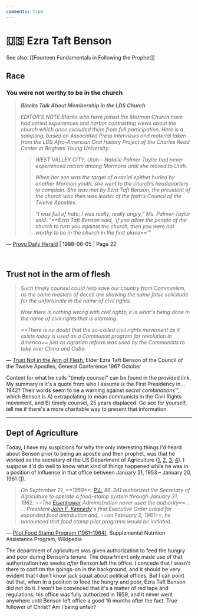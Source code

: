 ```yaml
---
comments: true
---
```

# 🇺🇸 Ezra Taft Benson
See also: [[Fourteen Fundamentals in Following the Prophet]]

## Race
### You were not worthy to be in the church
> ***Blacks Talk About Membership in the LDS Church***
> 
> *EDITOR’S NOTE Blacks who have joined the Mormon Church have had varied experiences and harbor contrasting views about the church which once excluded them from full participation. Here is a sampling, based on Associated Press interviews and material taken from the LDS Afro-American Oral History Project of the Charles Redd Center at Brigham Young University:*  
> 
>> *WEST VALLEY CITY, Utah – Natalie Palmer-Taylor had never experienced racism among Mormons until she moved to Utah.*  
>>
>> *When her son was the target of a racial epithet hurled by another Mormon youth, she went to the church’s headquarters to complain. She was met by Ezra Taft Benson, the president of the church who then was leader of the faith’s Council of the Twelve Apostles.*  
>>
>> *“I was full of hate; I was really, really angry,” Ms. Palmer-Taylor said. “==Ezra Taft Benson said, ‘If you allow the people of the church to turn you against the church, then you were not worthy to be in the church in the first place=='”*

— [Provo Daily Herald](https://newspapers.lib.utah.edu/details?id=24056772) | 1988-06-05 | Page 22

&nbsp;

## Trust not in the arm of flesh
> *Such timely counsel could help save our country from Communism, as the same masters of deceit are showing the same false solicitude for the unfortunate in the name of civil rights.*
> 
> *Now there is nothing wrong with civil rights; it is what's being done in the name of civil rights that is alarming.*
> 
> *==There is no doubt that the so-called civil rights movement as it exists today is used as a Communist program for revolution in America== just as agrarian reform was used by the Communists to take over China and Cuba.*

— [Trust Not in the Arm of Flesh](https://scriptures.byu.edu/#:t621:g889), Elder Ezra Taft Benson of the Council of the Twelve Apostles, General Conference 1967 October

Context for what he calls "timely counsel" can be found in the provided link. My summary is it's a quote from who I assume is the First Presidency in... 1942? Their words seem to be a warning against *secret combinations*™, which Benson is A) extrapolating to mean communists in the Civil Rights movement, and B) timely counsel, 25 years displaced. Go see for yourself, tell me if there's a more charitable way to present that information.

---

## Dept of Agriculture
Today, I have my suspicions for why the only interesting things I'd heard about Benson prior to being an apostle and then prophet, was that he worked as the secretary of the US Department of Agriculture ([1](https://www.deseret.com/2015/2/7/20558060/ezra-taft-benson-champion-of-cooperative-agriculture/), [2](https://www.churchofjesuschrist.org/study/history/topics/ezra-taft-benson?lang=eng), [3](https://history.churchofjesuschrist.org/exhibit/prophets-of-the-restoration-ezra-taft-benson?lang=eng), [4](https://rsc.byu.edu/prophets-apostles-last-dispensation/ezra-taft-benson)). I suppose it'd do well to know what kind of things happened while he was in a position of influence in that office between January 21, 1953 – January 20, 1961 ([1](https://en.wikipedia.org/wiki/Ezra_Taft_Benson#Political_career)).

> *On September 21, ==1959==, [P.L.](https://en.wikipedia.org/wiki/Public_law "Public law") 86-341 authorized the Secretary of Agriculture to operate a food-stamp system through January 31, 1962. ==The [Eisenhower](https://en.wikipedia.org/wiki/Dwight_D._Eisenhower "Dwight D. Eisenhower") Administration never used the authority==. . . . President [John F. Kennedy](https://en.wikipedia.org/wiki/John_F._Kennedy "John F. Kennedy")'s first Executive Order called for expanded food distribution and, ==on February 2, 1961==, he announced that food stamp pilot programs would be initiated.*

— [Pilot Food Stamp Program (1961–1964)](https://en.wikipedia.org/wiki/Supplemental_Nutrition_Assistance_Program#Pilot_Food_Stamp_Program_.281961.E2.80.931964.29), Supplemental Nutrition Assistance Program, Wikipedia

The department of agriculture was given authorization to feed the hungry and poor during Benson's tenure. The department only made use of that authorization two weeks *after* Benson left the office. I concede that I wasn't there to confirm the goings-on in the background, and it should be very evident that I don't know jack squat about political offices. But I can point out that, when in a position to feed the hungry and poor, Ezra Taft Benson did not do it. I won't be convinced that it's a matter of red tape and regulations; his office was fully authorized in 1959, and it never went anywhere until Benson left office a good 16 months after the fact. True follower of Christ? Am I being unfair?